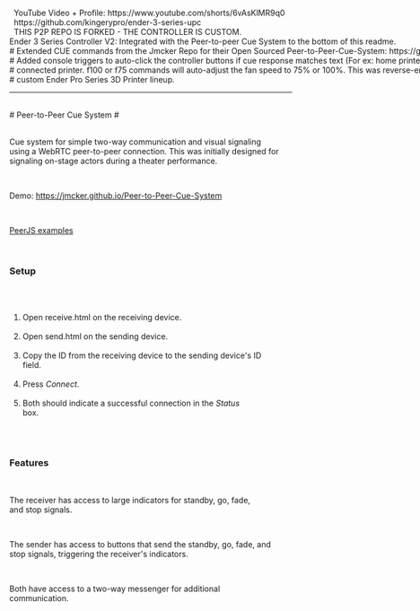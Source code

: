 <div style="white-space: pre;">
  YouTube Video + Profile: https://www.youtube.com/shorts/6vAsKlMR9q0
  https://github.com/kingerypro/ender-3-series-upc
  THIS P2P REPO IS FORKED - THE CONTROLLER IS CUSTOM.
Ender 3 Series Controller V2: Integrated with the Peer-to-peer Cue System to the bottom of this readme. 
# Extended CUE commands from the Jmcker Repo for their Open Sourced Peer-to-Peer-Cue-System: https://github.com/jmcker/Peer-to-Peer-Cue-System
# Added console triggers to auto-click the controller buttons if cue response matches text (For ex: home printer) will automatically home the 
# connected printer. f100 or f75 commands will auto-adjust the fan speed to 75% or 100%. This was reverse-engineered and reengineered to fit my
# custom Ender Pro Series 3D Printer lineup.
</div>
<hr>
<div style="white-space: pre;">
# Peer-to-Peer Cue System #

Cue system for simple two-way communication and visual signaling using a WebRTC peer-to-peer connection.
This was initially designed for signaling on-stage actors during a theater performance.

Demo: https://jmcker.github.io/Peer-to-Peer-Cue-System

[PeerJS examples](https://peerjs.com/examples.html)

### Setup ###

1. Open receive.html on the receiving device.
2. Open send.html on the sending device.
3. Copy the ID from the receiving device to the sending device's ID field.
4. Press *Connect*.
4. Both should indicate a successful connection in the *Status* box.

### Features ###

The receiver has access to large indicators for standby, go, fade, and stop signals.

The sender has access to buttons that send the standby, go, fade, and stop signals, triggering the receiver's indicators.

Both have access to a two-way messenger for additional communication.

</div>
